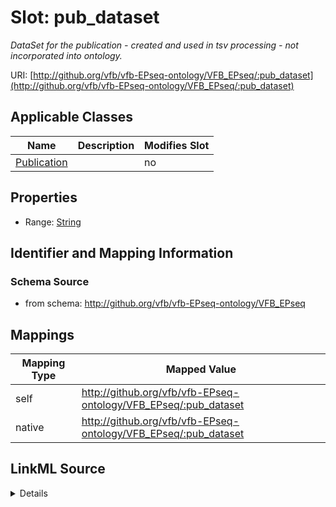 

# Slot: pub_dataset


_DataSet for the publication - created and used in tsv processing - not incorporated into ontology._





URI: [http://github.org/vfb/vfb-EPseq-ontology/VFB_EPseq/:pub_dataset](http://github.org/vfb/vfb-EPseq-ontology/VFB_EPseq/:pub_dataset)



<!-- no inheritance hierarchy -->





## Applicable Classes

| Name | Description | Modifies Slot |
| --- | --- | --- |
| [Publication](Publication.md) |  |  no  |







## Properties

* Range: [String](String.md)





## Identifier and Mapping Information







### Schema Source


* from schema: http://github.org/vfb/vfb-EPseq-ontology/VFB_EPseq




## Mappings

| Mapping Type | Mapped Value |
| ---  | ---  |
| self | http://github.org/vfb/vfb-EPseq-ontology/VFB_EPseq/:pub_dataset |
| native | http://github.org/vfb/vfb-EPseq-ontology/VFB_EPseq/:pub_dataset |




## LinkML Source

<details>
```yaml
name: pub_dataset
description: DataSet for the publication - created and used in tsv processing - not
  incorporated into ontology.
from_schema: http://github.org/vfb/vfb-EPseq-ontology/VFB_EPseq
rank: 1000
alias: pub_dataset
owner: Publication
domain_of:
- Publication
range: string

```
</details>